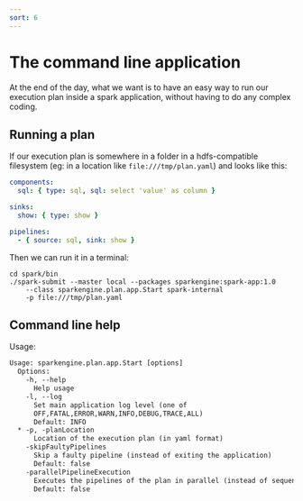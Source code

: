 ```yaml
---
sort: 6
---
```


# The command line application

At the end of the day, what we want is to have an easy way to run our execution plan inside a spark application, without having to do any complex coding.

## Running a plan

If our execution plan is somewhere in a folder in a hdfs-compatible filesystem (eg: in a location like `file:///tmp/plan.yaml`) and looks like this:
```yaml
components:
  sql: { type: sql, sql: select 'value' as column }

sinks:
  show: { type: show }

pipelines:
  - { source: sql, sink: show }
```

Then we can run it in a terminal:
```shell
cd spark/bin
./spark-submit --master local --packages sparkengine:spark-app:1.0 
    --class sparkengine.plan.app.Start spark-internal 
    -p file:///tmp/plan.yaml
```

## Command line help

Usage:
```dtd
Usage: sparkengine.plan.app.Start [options]
  Options:
    -h, --help
      Help usage
    -l, --log
      Set main application log level (one of 
      OFF,FATAL,ERROR,WARN,INFO,DEBUG,TRACE,ALL) 
      Default: INFO
  * -p, -planLocation
      Location of the execution plan (in yaml format)
    -skipFaultyPipelines
      Skip a faulty pipeline (instead of exiting the application)
      Default: false
    -parallelPipelineExecution
      Executes the pipelines of the plan in parallel (instead of sequentially)
      Default: false
```